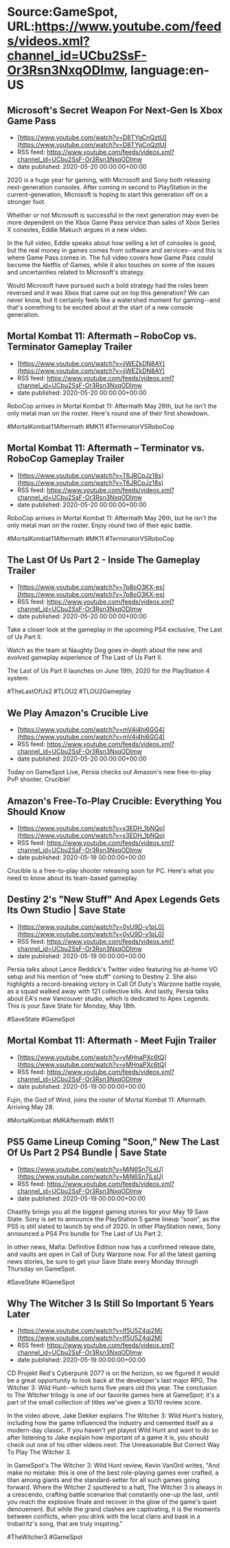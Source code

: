 # Source:GameSpot, URL:https://www.youtube.com/feeds/videos.xml?channel_id=UCbu2SsF-Or3Rsn3NxqODImw, language:en-US

## Microsoft's Secret Weapon For Next-Gen Is Xbox Game Pass
 - [https://www.youtube.com/watch?v=D8TYgCnQztU](https://www.youtube.com/watch?v=D8TYgCnQztU)
 - RSS feed: https://www.youtube.com/feeds/videos.xml?channel_id=UCbu2SsF-Or3Rsn3NxqODImw
 - date published: 2020-05-20 00:00:00+00:00

2020 is a huge year for gaming, with Microsoft and Sony both releasing next-generation consoles. After coming in second to PlayStation in the current-generation, Microsoft is hoping to start this generation off on a stronger foot.

Whether or not Microsoft is successful in the next generation may even be more dependent on the Xbox Game Pass service than sales of Xbox Series X consoles, Eddie Makuch argues in a new video.

In the full video, Eddie speaks about how selling a lot of consoles is good, but the real money in games comes from software and services--and this is where Game Pass comes in. The full video covers how Game Pass could become the Netflix of Games, while it also touches on some of the issues and uncertainties related to Microsoft's strategy.

Would Microsoft have pursued such a bold strategy had the roles been reversed and it was Xbox that came out on top this generation? We can never know, but it certainly feels like a watershed moment for gaming--and that's something to be excited about at the start of a new console generation.

## Mortal Kombat 11: Aftermath – RoboCop vs. Terminator Gameplay Trailer
 - [https://www.youtube.com/watch?v=jiWEZkDN8AY](https://www.youtube.com/watch?v=jiWEZkDN8AY)
 - RSS feed: https://www.youtube.com/feeds/videos.xml?channel_id=UCbu2SsF-Or3Rsn3NxqODImw
 - date published: 2020-05-20 00:00:00+00:00

RoboCop arrives in Mortal Kombat 11: Aftermath May 26th, but he isn't the only metal man on the roster. Here's round one of their first showdown.

#MortalKombat11Aftermath #MK11 #TerminatorVSRoboCop

## Mortal Kombat 11: Aftermath – Terminator vs. RoboCop Gameplay Trailer
 - [https://www.youtube.com/watch?v=T6JRCpJz18s](https://www.youtube.com/watch?v=T6JRCpJz18s)
 - RSS feed: https://www.youtube.com/feeds/videos.xml?channel_id=UCbu2SsF-Or3Rsn3NxqODImw
 - date published: 2020-05-20 00:00:00+00:00

RoboCop arrives in Mortal Kombat 11: Aftermath May 26th, but he isn't the only metal man on the roster. Enjoy round two of their epic battle.

#MortalKombat11Aftermath #MK11 #TerminatorVSRoboCop

## The Last Of Us Part 2 - Inside The Gameplay Trailer
 - [https://www.youtube.com/watch?v=7p8oO3KX-es](https://www.youtube.com/watch?v=7p8oO3KX-es)
 - RSS feed: https://www.youtube.com/feeds/videos.xml?channel_id=UCbu2SsF-Or3Rsn3NxqODImw
 - date published: 2020-05-20 00:00:00+00:00

Take a closer look at the gameplay in the upcoming PS4 exclusive, The Last of Us Part II.

Watch as the team at Naughty Dog goes in-depth about the new and evolved gameplay experience of The Last of Us Part II.

The Last of Us Part II launches on June 19th, 2020 for the PlayStation 4 system.

#TheLastOfUs2 #TLOU2 #TLOU2Gameplay

## We Play Amazon's Crucible Live
 - [https://www.youtube.com/watch?v=mV4i4hi6GG4](https://www.youtube.com/watch?v=mV4i4hi6GG4)
 - RSS feed: https://www.youtube.com/feeds/videos.xml?channel_id=UCbu2SsF-Or3Rsn3NxqODImw
 - date published: 2020-05-20 00:00:00+00:00

Today on GameSpot Live, Persia checks out Amazon's new free-to-play PvP shooter, Crucible!

## Amazon's Free-To-Play Crucible: Everything You Should Know
 - [https://www.youtube.com/watch?v=x3EDH_1bNQo](https://www.youtube.com/watch?v=x3EDH_1bNQo)
 - RSS feed: https://www.youtube.com/feeds/videos.xml?channel_id=UCbu2SsF-Or3Rsn3NxqODImw
 - date published: 2020-05-19 00:00:00+00:00

Crucible is a free-to-play shooter releasing soon for PC. Here's what you need to know about its team-based gameplay.

## Destiny 2's "New Stuff" And Apex Legends Gets Its Own Studio | Save State
 - [https://www.youtube.com/watch?v=0yU9D-v1pL0](https://www.youtube.com/watch?v=0yU9D-v1pL0)
 - RSS feed: https://www.youtube.com/feeds/videos.xml?channel_id=UCbu2SsF-Or3Rsn3NxqODImw
 - date published: 2020-05-19 00:00:00+00:00

Persia talks about Lance Reddick's Twitter video featuring his at-home VO setup and his mention of "new stuff" coming to Destiny 2. She also highlights a record-breaking victory in Call Of Duty's Warzone battle royale, as a squad walked away with 121 collective kills. And lastly, Persia talks about EA's new Vancouver studio, which is dedicated to Apex Legends. This is your Save State for Monday, May 18th.

#SaveState #GameSpot

## Mortal Kombat 11: Aftermath - Meet Fujin Trailer
 - [https://www.youtube.com/watch?v=yMHnaPXc6tQ](https://www.youtube.com/watch?v=yMHnaPXc6tQ)
 - RSS feed: https://www.youtube.com/feeds/videos.xml?channel_id=UCbu2SsF-Or3Rsn3NxqODImw
 - date published: 2020-05-19 00:00:00+00:00

Fujin, the God of Wind, joins the roster of Mortal Kombat 11: Aftermath. Arriving May 28.

#MortalKombat #MKAftermath #MK11

## PS5 Game Lineup Coming "Soon," New The Last Of Us Part 2 PS4 Bundle | Save State
 - [https://www.youtube.com/watch?v=MjN6Sn7iLsU](https://www.youtube.com/watch?v=MjN6Sn7iLsU)
 - RSS feed: https://www.youtube.com/feeds/videos.xml?channel_id=UCbu2SsF-Or3Rsn3NxqODImw
 - date published: 2020-05-19 00:00:00+00:00

Chastity brings you all the biggest gaming stories for your May 19 Save State. Sony is set to announce the PlayStation 5 game lineup “soon”, as the PS5 is still slated to launch by end of 2020. In other PlayStation news, Sony announced a PS4 Pro bundle for The Last of Us Part 2.

In other news, Mafia: Definitive Edition now has a confirmed release date, and vaults are open in Call of Duty Warzone now. For all the latest gaming news stories, be sure to get your Save State every Monday through Thursday on GameSpot.

#SaveState #GameSpot

## Why The Witcher 3 Is Still So Important 5 Years Later
 - [https://www.youtube.com/watch?v=If5U5Z4qj2M](https://www.youtube.com/watch?v=If5U5Z4qj2M)
 - RSS feed: https://www.youtube.com/feeds/videos.xml?channel_id=UCbu2SsF-Or3Rsn3NxqODImw
 - date published: 2020-05-19 00:00:00+00:00

CD Projekt Red's Cyberpunk 2077 is on the horizon, so we figured it would be a great opportunity to look back at the developer's last major RPG, The Witcher 3: Wild Hunt--which turns five years old this year. The conclusion to The Witcher trilogy is one of our favorite games here at GameSpot; it's a part of the small collection of titles we've given a 10/10 review score.

In the video above, Jake Dekker explains The Witcher 3: Wild Hunt's history, including how the game influenced the industry and cemented itself as a modern-day classic. If you haven't yet played Wild Hunt and want to do so after listening to Jake explain how important of a game it is, you should check out one of his other videos next: The Unreasonable But Correct Way To Play The Witcher 3. 

In GameSpot's The Witcher 3: Wild Hunt review, Kevin VanOrd writes, "And make no mistake: this is one of the best role-playing games ever crafted, a titan among giants and the standard-setter for all such games going forward. Where the Witcher 2 sputtered to a halt, The Witcher 3 is always in a crescendo, crafting battle scenarios that constantly one-up the last, until you reach the explosive finale and recover in the glow of the game's quiet denouement. But while the grand clashes are captivating, it is the moments between conflicts, when you drink with the local clans and bask in a trobairitz's song, that are truly inspiring."

#TheWitcher3 #GameSpot

